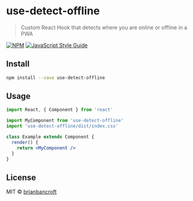 # use-detect-offline

> Custom React Hook that detects where you are online or offline in a PWA

[![NPM](https://img.shields.io/npm/v/use-detect-offline.svg)](https://www.npmjs.com/package/use-detect-offline) [![JavaScript Style Guide](https://img.shields.io/badge/code_style-standard-brightgreen.svg)](https://standardjs.com)

## Install

```bash
npm install --save use-detect-offline
```

## Usage

```jsx
import React, { Component } from 'react'

import MyComponent from 'use-detect-offline'
import 'use-detect-offline/dist/index.css'

class Example extends Component {
  render() {
    return <MyComponent />
  }
}
```

## License

MIT © [brianbancroft](https://github.com/brianbancroft)
